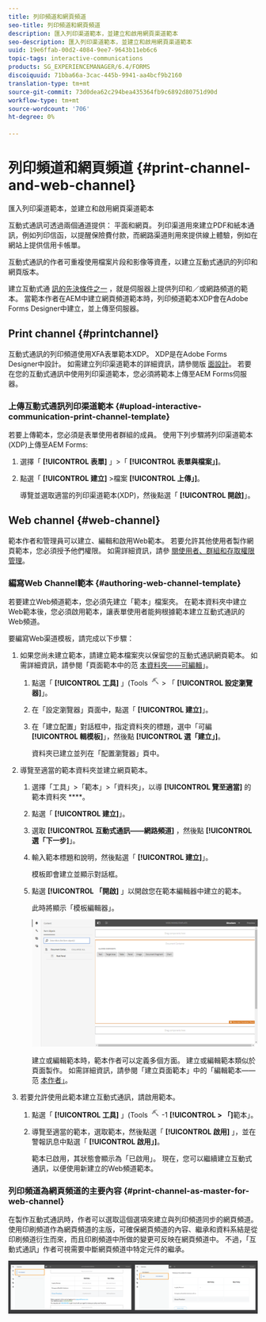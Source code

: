 ```yaml
---
title: 列印頻道和網頁頻道
seo-title: 列印頻道和網頁頻道
description: 匯入列印渠道範本，並建立和啟用網頁渠道範本
seo-description: 匯入列印渠道範本，並建立和啟用網頁渠道範本
uuid: 19e6ffab-00d2-4084-9ee7-9643b11eb6c6
topic-tags: interactive-communications
products: SG_EXPERIENCEMANAGER/6.4/FORMS
discoiquuid: 71bba66a-3cac-445b-9941-aa4bcf9b2160
translation-type: tm+mt
source-git-commit: 73d0dea62c294bea435364fb9c6892d80751d90d
workflow-type: tm+mt
source-wordcount: '706'
ht-degree: 0%

---
```



# 列印頻道和網頁頻道 {#print-channel-and-web-channel}

匯入列印渠道範本，並建立和啟用網頁渠道範本

互動式通訊可透過兩個通道提供： 平面和網頁。 列印渠道用來建立PDF和紙本通訊，例如列印信函，以提醒保險費付款，而網路渠道則用來提供線上體驗，例如在網站上提供信用卡帳單。

互動式通訊的作者可重複使用檔案片段和影像等資產，以建立互動式通訊的列印和網頁版本。

建立互動式通 [訊的先決條件之一](/help/forms/using/create-interactive-communication.md) ，就是伺服器上提供列印和／或網路頻道的範本。 當範本作者在AEM中建立網頁頻道範本時，列印頻道範本XDP會在Adobe Forms Designer中建立，並上傳至伺服器。

## Print channel {#printchannel}

互動式通訊的列印頻道使用XFA表單範本XDP。 XDP是在Adobe Forms Designer中設計。 如需建立列印渠道範本的詳細資訊，請參閱版 [面設計](/help/forms/using/layout-design-details.md)。 若要在您的互動式通訊中使用列印渠道範本，您必須將範本上傳至AEM Forms伺服器。

### 上傳互動式通訊列印渠道範本 {#upload-interactive-communication-print-channel-template}

若要上傳範本，您必須是表單使用者群組的成員。 使用下列步驟將列印渠道範本(XDP)上傳至AEM Forms:

1. 選擇「 **[!UICONTROL 表單]** 」>「 **[!UICONTROL 表單與檔案」]**。

1. 點選「 **[!UICONTROL 建立]** >檔案 **[!UICONTROL 上傳」]**。

   導覽並選取適當的列印渠道範本(XDP)，然後點選「 **[!UICONTROL 開啟]**」。

## Web channel {#web-channel}

範本作者和管理員可以建立、編輯和啟用Web範本。 若要允許其他使用者製作網頁範本，您必須授予他們權限。 如需詳細資訊，請參 [閱使用者、群組和存取權限管理](/help/sites-administering/user-group-ac-admin.md)。

### 編寫Web Channel範本 {#authoring-web-channel-template}

若要建立Web頻道範本，您必須先建立「範本」檔案夾。 在範本資料夾中建立Web範本後，您必須啟用範本，讓表單使用者能夠根據範本建立互動式通訊的Web頻道。

要編寫Web渠道模板，請完成以下步驟：

1. 如果您尚未建立範本，請建立範本檔案夾以保留您的互動式通訊網頁範本。 如需詳細資訊，請參閱「頁面範本中的范 [本資料夾——可編輯](/help/sites-developing/page-templates-editable.md)」。

   1. 點選「 **[!UICONTROL 工具]** 」(Tools ![)-1](assets/tools-1.png) > 「 **[!UICONTROL 設定瀏覽器]**」。
   1. 在「設定瀏覽器」頁面中，點選「 **[!UICONTROL 建立]**」。
   1. 在「建立配置」對話框中，指定資料夾的標題，選中「可編 **[!UICONTROL 輯模板]**」，然後點 **[!UICONTROL 選「建立」]**。

      資料夾已建立並列在「配置瀏覽器」頁中。

1. 導覽至適當的範本資料夾並建立網頁範本。

   1. 選擇「工具」>「範本」>「資料夾」，以導 **[!UICONTROL 覽至適當]** 的範本資料夾 ****。
   1. 點選「 **[!UICONTROL 建立]**」。
   1. 選取 **[!UICONTROL 互動式通訊——網路頻道]** ，然後點 **[!UICONTROL 選「下一步]**」。
   1. 輸入範本標題和說明，然後點選「 **[!UICONTROL 建立]**」。

      模板即會建立並顯示對話框。

   1. 點選 **[!UICONTROL 「開啟]** 」以開啟您在範本編輯器中建立的範本。

      此時將顯示「模板編輯器」。

      ![webchanneltemplate](assets/webchanneltemplate.png)

      建立或編輯範本時，範本作者可以定義多個方面。 建立或編輯範本類似於頁面製作。 如需詳細資訊，請參閱「建立頁面範本」中的「編輯範本——范 [本作者」](/help/sites-authoring/templates.md)。

1. 若要允許使用此範本建立互動式通訊，請啟用範本。

   1. 點選「 **[!UICONTROL 工具]** 」(Tools ![)](assets/tools-1.png) -1 **[!UICONTROL > 「]**&#x200B;範本」。
   1. 導覽至適當的範本，選取範本，然後點選「 **[!UICONTROL 啟用]** 」，並在警報訊息中點選「 **[!UICONTROL 啟用」]**。

      範本已啟用，其狀態會顯示為「已啟用」。 現在，您可以繼續建立互動式通訊，以便使用新建立的Web頻道範本。

### 列印頻道為網頁頻道的主要內容 {#print-channel-as-master-for-web-channel}

在製作互動式通訊時，作者可以選取這個選項來建立與列印頻道同步的網頁頻道。 使用印刷頻道作為網頁頻道的主版，可確保網頁頻道的內容、繼承和資料系結是從印刷頻道衍生而來，而且印刷頻道中所做的變更可反映在網頁頻道中。 不過，「互動式通訊」作者可視需要中斷網頁頻道中特定元件的繼承。

![printweb-2-2](assets/printweb_2-2.png)

